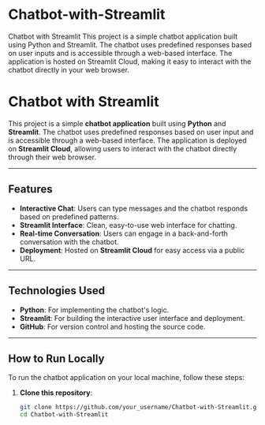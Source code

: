 # Chatbot-with-Streamlit
Chatbot with Streamlit This project is a simple chatbot application built using Python and Streamlit. The chatbot uses predefined responses based on user inputs and is accessible through a web-based interface. The application is hosted on Streamlit Cloud, making it easy to interact with the chatbot directly in your web browser.
# Chatbot with Streamlit

This project is a simple **chatbot application** built using **Python** and **Streamlit**. The chatbot uses predefined responses based on user input and is accessible through a web-based interface. The application is deployed on **Streamlit Cloud**, allowing users to interact with the chatbot directly through their web browser.

---

## Features
- **Interactive Chat**: Users can type messages and the chatbot responds based on predefined patterns.
- **Streamlit Interface**: Clean, easy-to-use web interface for chatting.
- **Real-time Conversation**: Users can engage in a back-and-forth conversation with the chatbot.
- **Deployment**: Hosted on **Streamlit Cloud** for easy access via a public URL.

---

## Technologies Used
- **Python**: For implementing the chatbot's logic.
- **Streamlit**: For building the interactive user interface and deployment.
- **GitHub**: For version control and hosting the source code.

---

## How to Run Locally

To run the chatbot application on your local machine, follow these steps:

1. **Clone this repository**:
   ```bash
   git clone https://github.com/your_username/Chatbot-with-Streamlit.git
   cd Chatbot-with-Streamlit
